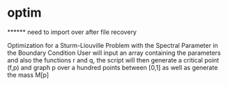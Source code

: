 # optim

****** need to import over after file recovery

Optimization for a Sturm-Liouville Problem with the Spectral Parameter in the Boundary Condition
User will input an array containing the parameters and also the functions r and q, the script
will then generate a critical point (f,p) and graph p over a hundred points between [0,1] as
well as generate the mass M[p]
